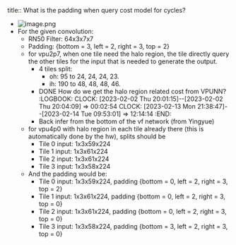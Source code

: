 title:: What is the padding when query cost model for cycles?

- ![image.png](../assets/image_1675338956577_0.png)
- For the given convolution:
	- RN50 Filter: 64x3x7x7
	- Padding: {bottom = 3, left = 2, right = 3, top = 2}
	- for vpu2p7, when one tile need the halo region, the tile directly query the other tiles for the input that is needed to generate the output.
		- 4 tiles split:
			- oh: 95 to 24, 24, 24, 23.
			- ih: 190 to 48, 48, 48, 46.
		- DONE How do we get the halo region related cost from VPUNN?
		  :LOGBOOK:
		  CLOCK: [2023-02-02 Thu 20:01:15]--[2023-02-02 Thu 20:04:09] =>  00:02:54
		  CLOCK: [2023-02-13 Mon 21:38:47]--[2023-02-14 Tue 09:53:01] =>  12:14:14
		  :END:
		- Back infer from the bottom of the vf network (from Yingyue)
	- for vpu4p0 with halo region in each tile already there (this is automatically done by the hw), splits should be
		- Tile 0 input: 1x3x59x224
		- Tile 1 input: 1x3x61x224
		- Tile 2 input: 1x3x61x224
		- Tile 3 input: 1x3x58x224
	- And the padding would be:
		- Tile 0 input: 1x3x59x224, padding {bottom = 0, left = 2, right = 3, top = 2}
		- Tile 1 input: 1x3x61x224, padding {bottom = 0, left = 2, right = 3, top = 0}
		- Tile 2 input: 1x3x61x224, padding {bottom = 0, left = 2, right = 3, top = 0}
		- Tile 3 input: 1x3x58x224, padding {bottom = 3, left = 2, right = 3, top = 0}